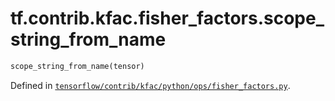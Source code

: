 <div itemscope itemtype="http://developers.google.com/ReferenceObject">
<meta itemprop="name" content="tf.contrib.kfac.fisher_factors.scope_string_from_name" />
</div>

# tf.contrib.kfac.fisher_factors.scope_string_from_name

``` python
scope_string_from_name(tensor)
```



Defined in [`tensorflow/contrib/kfac/python/ops/fisher_factors.py`](https://www.tensorflow.org/code/tensorflow/contrib/kfac/python/ops/fisher_factors.py).

